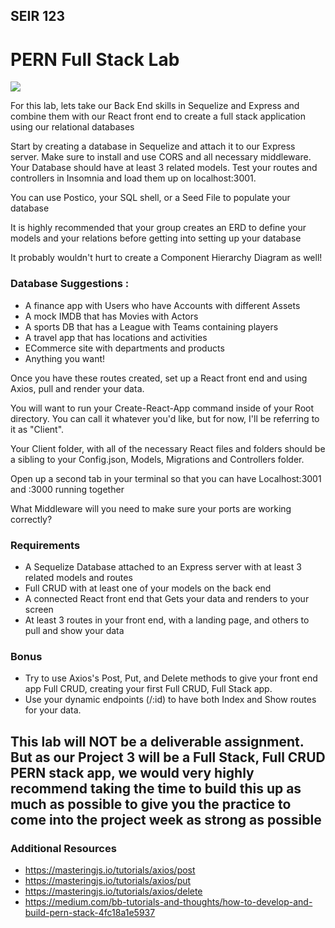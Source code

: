 ## SEIR 123

# PERN Full Stack Lab


<img src="https://media.geeksforgeeks.org/wp-content/cdn-uploads/20200402205611/What-is-PERN-Stack.png">


For this lab, lets take our Back End skills in Sequelize and Express and combine them with our React front end to create a full stack application using our relational databases


Start by creating a database in Sequelize and attach it to our Express server. Make sure to install and use CORS and all necessary middleware. Your Database should have at least 3 related models. Test your routes and controllers in Insomnia and load them up on localhost:3001.

You can use Postico, your SQL shell, or a Seed File to populate your database

It is highly recommended that your group creates an ERD to define your models and your relations before getting into setting up your database

It probably wouldn't hurt to create a Component Hierarchy Diagram as well!

### Database Suggestions : 
- A finance app with Users who have Accounts with different Assets
- A mock IMDB that has Movies with Actors
- A sports DB that has a League with Teams containing players
- A travel app that has locations and activities
- ECommerce site with departments and products
- Anything you want!

Once you have these routes created, set up a React front end and using Axios, pull and render your data.

You will want to run your Create-React-App command inside of your Root directory. You can call it whatever you'd like, but for now, I'll be referring to it as "Client".

Your Client folder, with all of the necessary React files and folders should be a sibling to your Config.json, Models, Migrations and Controllers folder. 

Open up a second tab in your terminal so that you can have Localhost:3001 and :3000 running together

What Middleware will you need to make sure your ports are working correctly?


### Requirements 
- A Sequelize Database attached to an Express server with at least 3 related models and routes
- Full CRUD with at least one of your models on the back end
- A connected React front end that Gets your data and renders to your screen
- At least 3 routes in your front end, with a landing page, and others to pull and show your data


### Bonus

- Try to use Axios's Post, Put, and Delete methods to give your front end app Full CRUD, creating your first Full CRUD, Full Stack app. 
- Use your dynamic endpoints (/:id) to have both Index and Show routes for your data.


## This lab will NOT be a deliverable assignment. But as our Project 3 will be a Full Stack, Full CRUD PERN stack app, we would very highly recommend taking the time to build this up as much as possible to give you the practice to come into the project week as strong as possible

### Additional Resources

- https://masteringjs.io/tutorials/axios/post
- https://masteringjs.io/tutorials/axios/put
- https://masteringjs.io/tutorials/axios/delete
- https://medium.com/bb-tutorials-and-thoughts/how-to-develop-and-build-pern-stack-4fc18a1e5937


